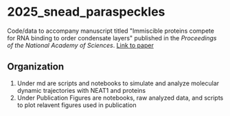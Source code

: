 # 2025_snead_paraspeckles
Code/data to accompany manuscript titled "Immiscible proteins compete for RNA binding to order condensate layers" published
in the _Proceedings of the National Academy of Sciences_. [Link to paper](https://www.pnas.org/doi/full/10.1073/pnas.2504778122) 

## Organization
1. Under md are scripts and notebooks to simulate and analyze molecular dynamic trajectories with NEAT1 and proteins
2. Under Publication Figures are notebooks, raw analyzed data, and scripts to plot relavent figures used in publication
